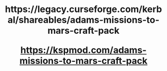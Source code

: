 <h1 align="center"> https://legacy.curseforge.com/kerbal/shareables/adams-missions-to-mars-craft-pack </a>

  https://kspmod.com/adams-missions-to-mars-craft-pack
